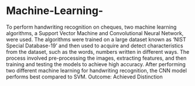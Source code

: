 # Machine-Learning-
To perform handwriting recognition on cheques, two machine learning algorithms, a Support Vector Machine and Convolutional Neural Network, were used. The algorithms were trained on a large dataset known as ‘NIST Special Database-19’ and then used to acquire and detect characteristics from the dataset, such as the words, numbers written in different ways. The process involved pre-processing the images, extracting features, and then training and testing the models to achieve high accuracy. After performing two different machine learning for handwriting recognition, the CNN model performs best compared to SVM.
Outcome: Achieved Distinction
